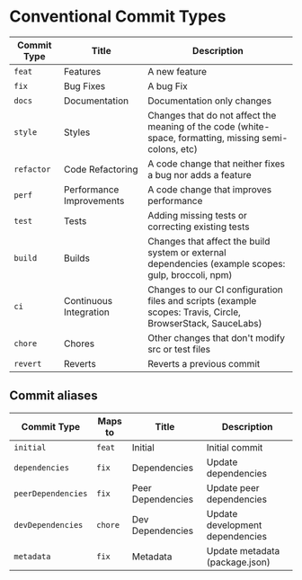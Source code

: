 # Conventional Commit Types

| Commit Type | Title                    | Description                                                                                                 |
|-------------|--------------------------|-------------------------------------------------------------------------------------------------------------|
| `feat`      | Features                 | A new feature                                                                                               |
| `fix`       | Bug Fixes                | A bug Fix                                                                                                   |
| `docs`      | Documentation            | Documentation only changes                                                                                  |
| `style`     | Styles                   | Changes that do not affect the meaning of the code (white-space, formatting, missing semi-colons, etc)      |
| `refactor`  | Code Refactoring         | A code change that neither fixes a bug nor adds a feature                                                   |
| `perf`      | Performance Improvements | A code change that improves performance                                                                     |
| `test`      | Tests                    | Adding missing tests or correcting existing tests                                                           |
| `build`     | Builds                   | Changes that affect the build system or external dependencies (example scopes: gulp, broccoli, npm)         |
| `ci`        | Continuous Integration   | Changes to our CI configuration files and scripts (example scopes: Travis, Circle, BrowserStack, SauceLabs) |
| `chore`     | Chores                   | Other changes that don't modify src or test files                                                           |
| `revert`    | Reverts                  | Reverts a previous commit                                                                                   |

## Commit aliases

| Commit Type        | Maps to | Title             | Description                     |
|--------------------|---------|-------------------|---------------------------------|
| `initial`          | `feat`  | Initial           | Initial commit                  |
| `dependencies`     | `fix`   | Dependencies      | Update dependencies             |
| `peerDependencies` | `fix`   | Peer Dependencies | Update peer dependencies        |
| `devDependencies`  | `chore` | Dev Dependencies  | Update development dependencies |
| `metadata`         | `fix`   | Metadata          | Update metadata (package.json)  |
